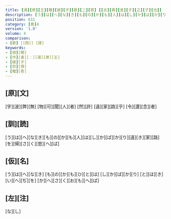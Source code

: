 ```yaml
---
title: [湯][原][王][贈][娘][子][歌][二][首] [[志][貴][皇][子][之][子][也]]
description: [う][は][へ][な][き][も][の][か][も][人][は][し][か][ば][か][り][遠][き][家][路][を][帰][さ][く][思][へ][ば]
position: 631
category: [巻]4
version: '1.0'
volume: 4
comparison:
- [歌] [[西]] [謌]
keywords:
- [相][聞]
- [作][者][：][湯][原][王]
- [娘][子]
- [怨][恨]
- [贈][答]
---
```


## [原][文]

[宇][波][弊][無] [物][可][聞][人][者] [然][許] [遠][家][路][乎] [令][還][念][者]

## [訓][読]

[う][は][へ][な][き][も][の][か][も][人][は][し][か][ば][か][り][遠][き][家][路][を][帰][さ][く][思][へ][ば]

## [仮][名]

[う][は][へ][な][き] [も][の][か][も][ひ][と][は] [し][か][ば][か][り] [と][ほ][き][い][へ][ぢ][を] [か][へ][さ][く][お][も][へ][ば]

## [左][注]

[な][し]
